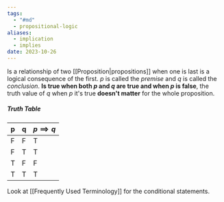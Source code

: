 ```yaml
---
tags:
  - "#md"
  - propositional-logic
aliases:
  - implication
  - implies
date: 2023-10-26
---
```

Is a relationship of two [[Proposition|propositions]] when one is last is a logical consequence of the first.
$p$ is called the *premise* and $q$ is called the *conclusion*. **Is true when both $p$ and $q$ are true and when $p$ is false**, the truth value of $q$ when $p$ it's true **doesn't matter** for the whole proposition.
##### Truth Table
| p   | q   | $p \implies q$ |
| --- | --- | -------------- |
| F   | F   | T              |
| F   | T   | T              |
| T   | F   | F              |
| T   | T   | T               |

Look at [[Frequently Used Terminology]] for the conditional statements.